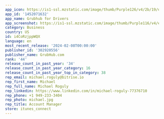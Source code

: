 ```yaml
---
app_icon: https://is1-ssl.mzstatic.com/image/thumb/Purple126/v4/2b/19/d2/2b19d2f7-00b1-93bb-900c-320a17183fc2/AppIcon-0-0-1x_U007emarketing-0-5-0-sRGB-85-220.png/1024x1024bb.png
app_id: '1452071632'
app_name: Grubhub for Drivers
app_screenshot: https://is1-ssl.mzstatic.com/image/thumb/Purple116/v4/e7/d6/07/e7d607e5-333f-5e19-dcc3-b2e05946f78f/93392857-db01-4cfa-a55c-374f82d82ff5_Screen_1.png/1284x2778bb.png
category: Business
country: US
id: i4CoRzjppWQX
language: en
most_recent_release: '2024-02-08T00:00:00'
publisher_id: '302920556'
publisher_name: GrubHub.com
rank: '44'
release_count_in_past_year: '34'
release_count_in_past_year_category: 16
release_count_in_past_year_top_in_category: 38
rep_email: michael.roguly@bitrise.io
rep_first_name: Michael
rep_full_name: Michael Roguly
rep_linkedin: https://www.linkedin.com/in/michael-roguly-77376710
rep_phone: +1 949-233-3404
rep_photo: michael.jpg
rep_title: Account Manager
store: itunes_connect
---
```

